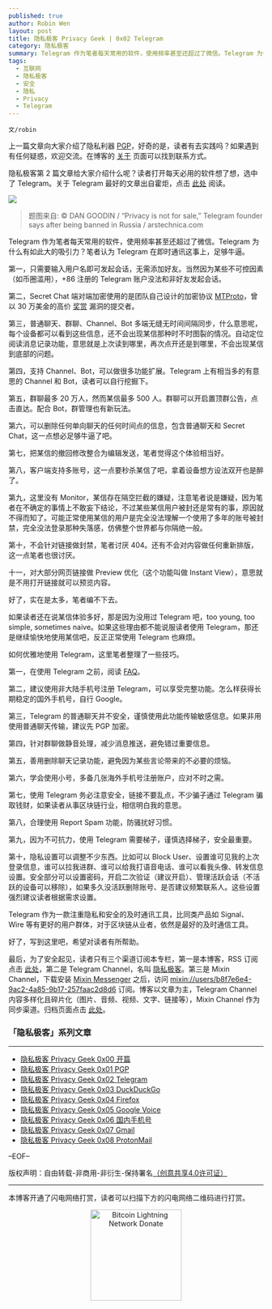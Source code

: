 ```yaml
---
published: true
author: Robin Wen
layout: post
title: 隐私极客 Privacy Geek | 0x02 Telegram
category: 隐私极客
summary: Telegram 作为笔者每天常用的软件，使用频率甚至还超过了微信。Telegram 为什么有如此大的吸引力？笔者认为 Telegram 在即时通讯这事上，足够牛逼。Telegram 作为一款注重隐私和安全的及时通讯工具，比同类产品如 Signal、Wire 等有更好的用户群体，对于区块链从业者，依然是最好的及时通信工具。
tags:
  - 互联网
  - 隐私极客
  - 安全
  - 隐私
  - Privacy
  - Telegram
---
```


`文/robin`

上一篇文章向大家介绍了隐私利器 [PGP](https://dbarobin.com/2019/05/02/privacy-geek-pgp)，好奇的是，读者有去实践吗？如果遇到有任何疑惑，欢迎交流。在博客的 [关于](https://dbarobin.com/about) 页面可以找到联系方式。

隐私极客第 2 篇文章给大家介绍什么呢？读者打开每天必用的软件想了想，选中了 Telegram。关于 Telegram 最好的文章出自霍炬，点击 [此处](https://www.tmtpost.com/1443098.html) 阅读。

![](https://cdn.dbarobin.com/Mo07Awi.jpg)

> 题图来自: © DAN GOODIN / “Privacy is not for sale,” Telegram founder says after being banned in Russia / arstechnica.com

Telegram 作为笔者每天常用的软件，使用频率甚至还超过了微信。Telegram 为什么有如此大的吸引力？笔者认为 Telegram 在即时通讯这事上，足够牛逼。

第一，只需要输入用户名即可发起会话，无需添加好友。当然因为某些不可控因素（如币圈滥用），+86 注册的 Telegram 账户没法和非好友发起会话。

第二，Secret Chat 端对端加密使用的是团队自己设计的加密协议 [MTProto](https://core.telegram.org/api/end-to-end)，曾以 30 万美金的高价 [奖赏](https://telegram.org/blog/cryptocontest) 漏洞的提交者。

第三，普通聊天、群聊、Channel、Bot 多端无缝无时间间隔同步，什么意思呢，每个设备都可以看到这些信息，还不会出现某信那种时不时图裂的情况。自动定位阅读消息记录功能，意思就是上次读到哪里，再次点开还是到哪里，不会出现某信到底部的问题。

第四，支持 Channel、Bot，可以做很多功能扩展。Telegram 上有相当多的有意思的 Channel 和 Bot，读者可以自行挖掘下。

第五，群聊最多 20 万人，然而某信最多 500 人。群聊可以开启置顶群公告，点击直达。配合 Bot，群管理也有新玩法。

第六，可以删除任何单向聊天的任何时间点的信息，包含普通聊天和 Secret Chat，这一点想必足够牛逼了吧。

第七，把某信的撤回修改整合为编辑发送，笔者觉得这个体验相当好。

第八，客户端支持多账号，这一点要秒杀某信了吧，拿着设备想方设法双开也是醉了。

第九，这里没有 Monitor，某信存在隔空拦截的嫌疑，注意笔者说是嫌疑，因为笔者在不确定的事情上不敢妄下结论，不过某些某信用户被封还是常有的事，原因就不得而知了。可能正常使用某信的用户是完全没法理解一个使用了多年的账号被封禁，完全没法登录那种失落感，仿佛整个世界都与你隔绝一般。

第十，不会针对链接做封禁，笔者讨厌 404。还有不会对内容做任何重新排版，这一点笔者也很讨厌。

十一，对大部分网页链接做 Preview 优化（这个功能叫做 Instant View），意思就是不用打开链接就可以预览内容。

好了，实在是太多，笔者编不下去。

如果读者还在说某信体验多好，那是因为没用过 Telegram 吧，too young, too simple, sometimes naive。如果这些理由都不能说服读者使用 Telegram，那还是继续愉快地使用某信吧，反正正常使用 Telegram 也麻烦。

如何优雅地使用 Telegram，这里笔者整理了一些技巧。

第一，在使用 Telegram 之前，阅读 [FAQ](https://telegram.org/faq/en)。

第二，建议使用非大陆手机号注册 Telegram，可以享受完整功能。怎么样获得长期稳定的国外手机号，自行 Google。

第三，Telegram 的普通聊天并不安全，谨慎使用此功能传输敏感信息。如果非用使用普通聊天传输，建议先 PGP 加密。

第四，针对群聊做静音处理，减少消息推送，避免错过重要信息。

第五，善用删除聊天记录功能，避免因为某些言论带来的不必要的烦恼。

第六，学会使用小号，多备几张海外手机号注册账户，应对不时之需。

第七，使用 Telegram 务必注意安全，链接不要乱点，不少骗子通过 Telegram 骗取钱财，如果读者从事区块链行业，相信明白我的意思。

第八，合理使用 Report Spam 功能，防骚扰好习惯。

第九，因为不可抗力，使用 Telegram 需要梯子，谨慎选择梯子，安全最重要。

第十，隐私设置可以调整不少东西。比如可以 Block User、设置谁可见我的上次登录信息，谁可以拉我进群、谁可以给我打语音电话、谁可以看我头像、转发信息设置。安全部分可以设置密码，开启二次验证（建议开启）、管理活跃会话（不活跃的设备可以移除），如果多久没活跃删除账号、是否建议频繁联系人。这些设置强烈建议读者根据需求设置。

Telegram 作为一款注重隐私和安全的及时通讯工具，比同类产品如 Signal、Wire 等有更好的用户群体，对于区块链从业者，依然是最好的及时通信工具。

好了，写到这里吧，希望对读者有所帮助。

最后，为了安全起见，读者只有三个渠道订阅本专栏，第一是本博客，RSS 订阅点击 [此处](https://dbarobin.com/feed.xml)，第二是 Telegram Channel，名叫 [隐私极客](https://t.me/privacygeek)。第三是 Mixin Channel，下载安装 [Mixin Messenger](https://mixin.one/messenger) 之后，访问 [mixin://users/b8f7e6e4-9ac2-4a85-9b17-257faac2d8d6](mixin://users/b8f7e6e4-9ac2-4a85-9b17-257faac2d8d6) 订阅。博客以文章为主，Telegram Channel 内容多样化且碎片化（图片、音频、视频、文字、链接等），Mixin Channel 作为同步渠道。归档页面点击 [此处](https://dbarobin.com/privacy/)。

### 「隐私极客」系列文章
***

* [隐私极客 Privacy Geek 0x00 开篇](https://dbarobin.com/2019/04/14/privacy-geek-prologue/)
* [隐私极客 Privacy Geek 0x01 PGP](https://dbarobin.com/2019/05/02/privacy-geek-pgp/)
* [隐私极客 Privacy Geek 0x02 Telegram](https://dbarobin.com/2019/05/14/privacy-geek-telegram/)
* [隐私极客 Privacy Geek 0x03 DuckDuckGo](https://dbarobin.com/2019/06/07/privacy-geek-duckduckgo/)
* [隐私极客 Privacy Geek 0x04 Firefox](https://dbarobin.com/2019/07/21/privacy-geek-firefox/)
* [隐私极客 Privacy Geek 0x05 Google Voice](https://dbarobin.com/2019/08/10/privacy-geek-google-voice/)
* [隐私极客 Privacy Geek 0x06 国内手机号](https://dbarobin.com/2019/08/18/privacy-geek-mobile/)
* [隐私极客 Privacy Geek 0x07 Gmail](https://dbarobin.com/2019/10/01/privacy-geek-gmail/)
* [隐私极客 Privacy Geek 0x08 ProtonMail](https://dbarobin.com/2019/10/13/privacy-geek-protonmail/)

–EOF–

版权声明：自由转载-非商用-非衍生-保持署名<a href="http://creativecommons.org/licenses/by-nc-nd/4.0/deed.zh" target="_blank">（创意共享4.0许可证）</a>

***

本博客开通了闪电网络打赏，读者可以扫描下方的闪电网络二维码进行打赏。

<center><img title="Bitcoin Lightning Network Donate" width="180" height="180" src="https://lnd.hoo.com/api/generate?openid=TruSwjrK2q57V484Tf0u&isimg=1" alt="Bitcoin Lightning Network Donate"/></center>

